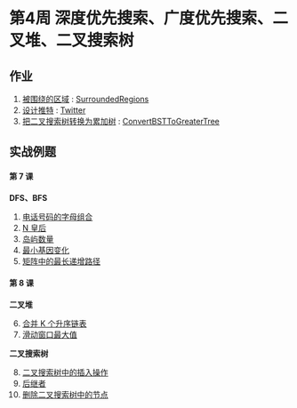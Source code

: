 # 第4周 深度优先搜索、广度优先搜索、二叉堆、二叉搜索树

## 作业

1. [被围绕的区域](https://leetcode.com/problems/surrounded-regions/) : [SurroundedRegions](./src/main/java/com/inbetter/homework/leetcode/SurroundedRegions.java)
2. [设计推特](https://leetcode.com/problems/design-twitter/) : [Twitter](./src/main/java/com/inbetter/homework/leetcode/Twitter.java)
3. [把二叉搜索树转换为累加树](https://leetcode.com/problems/convert-bst-to-greater-tree/) : [ConvertBSTToGreaterTree](./src/main/java/com/inbetter/homework/leetcode/ConvertBSTToGreaterTree.java)

## 实战例题

#### 第 7 课

**DFS、BFS**

1. [电话号码的字母组合](https://leetcode.com/problems/letter-combinations-of-a-phone-number/)
2. [N 皇后](https://leetcode.com/problems/n-queens/)
3. [岛屿数量](https://leetcode.com/problems/number-of-islands/)
4. [最小基因变化](https://leetcode.com/problems/minimum-genetic-mutation/)
5. [矩阵中的最长递增路径](https://leetcode.com/problems/longest-increasing-path-in-a-matrix/)

#### 第 8 课

**二叉堆**

6. [合并 K 个升序链表](https://leetcode.com/problems/merge-k-sorted-lists/)
7. [滑动窗口最大值](https://leetcode.com/problems/sliding-window-maximum/)

**二叉搜索树**

8. [二叉搜索树中的插入操作](https://leetcode.com/problems/insert-into-a-binary-search-tree/)
9. [后继者](https://leetcode.com/problems/successor-lcci/)
10. [删除二叉搜索树中的节点](https://leetcode.com/problems/delete-node-in-a-bst/)